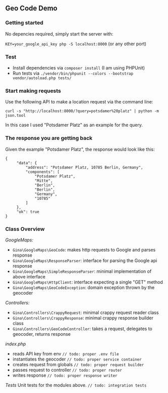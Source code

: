 ## Geo Code Demo

### Getting started

No depencies required, simply start the server with: 

`KEY=your_google_api_key php -S localhost:8000` (or any other port)

### Test
- Install dependencies via `composer install` (I am using PHPUnit)
- Run tests via `./vendor/bin/phpunit --colors --bootstrap vendor/autoload.php tests/`

### Start making requests
Use the following API to make a location request via the command line:

`curl -s "http://localhost:8000/?query=potsdamer%20platz" | python -m json.tool`

In this case I used "Potsdamer Platz" as an example for the query.

### The response you are getting back

Given the example "Potsdamer Platz", the response would look like this:
```
{
     "data": {
         "address": "Potsdamer Platz, 10785 Berlin, Germany",
         "components": [
             "Potsdamer Platz",
             "Mitte",
             "Berlin",
             "Berlin",
             "Germany",
             "10785"
         ]
     },
     "ok": true
}
```

### Class Overview

*GoogleMaps:*
- `Gina\GoogleMaps\GeoCode`: makes http requests to Google and parses response
- `Gina\GoogleMaps\ResponseParser`: interface for parsing the Google api response 
- `Gina\GoogleMaps\SimpleResponseParser`: minimal implementation of above interface
- `Gina\GoogleMaps\HttpClient`: interface expecting a single "GET" method
- `Gina\GoogleMaps\GeoCodeException`: domain exception thrown by the geocoder

*Controllers:*
- `Gina\Controllers\CrappyRequest`: minimal crappy request reader class
- `Gina\Controllers\CrappyResponse`: minimal crappy response builder class
- `Gina\Controllers\GeoCodeController`: takes a request, delegates to geocoder, returns response

*index.php*
-  reads API key from env `// todo: proper .env file`
- instantiates the geocoder `// todo: proper service container`
- creates request from globals `// todo: proper request builder`
- passes request to controller `// todo: proper router`
- writes response `// todo: proper response writer`

*Tests*
Unit tests for the modules above. `// todo: integration tests`
 
